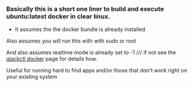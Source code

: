 ### Basically this is a short one liner to build and execute ubuntu:latest docker in clear linux.

- It assumes the the docker bundle is already installed

Also assumes you will run this with with sudo or root

And also assumes realtime mode is already set to -1 /// if not see the [qjackctl docker](https://github.com/ablyss74/docker_stuff/blob/main/qjackctl%20docker%20container.md) page for details how.

Useful for running hard to find apps and/or those that don't work right on your existing system
